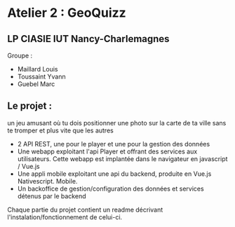 # Atelier 2 : GeoQuizz

## LP CIASIE IUT Nancy-Charlemagnes
Groupe :
 - Maillard Louis
 - Toussaint Yvann
 - Guebel Marc
 
## Le projet :
 un jeu amusant où tu dois positionner une photo sur la carte de ta ville sans te tromper et plus vite que les autres
 - 2 API REST, une pour le player et une pour la gestion des données
 - Une webapp exploitant l'api Player et offrant des services aux utilisateurs. Cette webapp est implantée dans le navigateur en javascript / Vue.js
 - Une appli mobile exploitant une api du backend, produite en Vue.js Nativescript. Mobile.
 - Un backoffice de gestion/configuration des données et services détenus par le backend
 
 Chaque partie du projet contient un readme décrivant l'instalation/fonctionnement de celui-ci.
